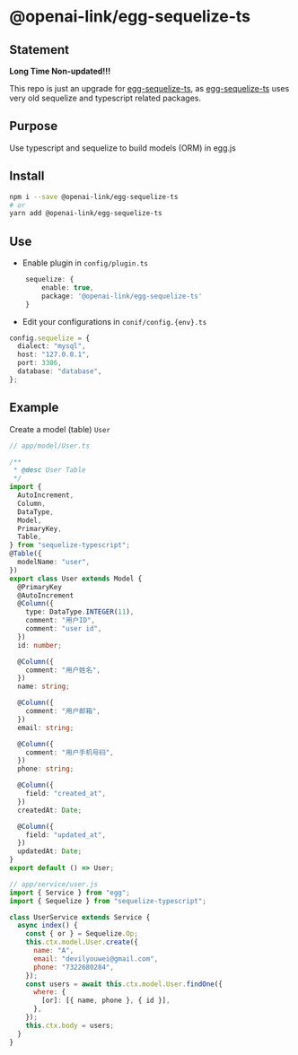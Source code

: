 # @openai-link/egg-sequelize-ts

## Statement

**Long Time Non-updated!!!**

This repo is just an upgrade for [egg-sequelize-ts]('https://github.com/stone-lyl/egg-sequelize-ts'), as [egg-sequelize-ts]('https://github.com/stone-lyl/egg-sequelize-ts') uses very old sequelize and typescript related packages.

## Purpose

Use typescript and sequelize to build models (ORM) in egg.js

## Install

```bash
npm i --save @openai-link/egg-sequelize-ts
# or
yarn add @openai-link/egg-sequelize-ts
```

## Use

- Enable plugin in `config/plugin.ts`

```ts
    sequelize: {
        enable: true,
        package: '@openai-link/egg-sequelize-ts'
    }
```

- Edit your configurations in `conif/config.{env}.ts`

```ts
config.sequelize = {
  dialect: "mysql",
  host: "127.0.0.1",
  port: 3306,
  database: "database",
};
```

## Example

Create a model (table) `User`

```ts
// app/model/User.ts

/**
 * @desc User Table
 */
import {
  AutoIncrement,
  Column,
  DataType,
  Model,
  PrimaryKey,
  Table,
} from "sequelize-typescript";
@Table({
  modelName: "user",
})
export class User extends Model {
  @PrimaryKey
  @AutoIncrement
  @Column({
    type: DataType.INTEGER(11),
    comment: "用户ID",
    comment: "user id",
  })
  id: number;

  @Column({
    comment: "用户姓名",
  })
  name: string;

  @Column({
    comment: "用户邮箱",
  })
  email: string;

  @Column({
    comment: "用户手机号码",
  })
  phone: string;

  @Column({
    field: "created_at",
  })
  createdAt: Date;

  @Column({
    field: "updated_at",
  })
  updatedAt: Date;
}
export default () => User;
```

```js
// app/service/user.js
import { Service } from "egg";
import { Sequelize } from "sequelize-typescript";

class UserService extends Service {
  async index() {
    const { or } = Sequelize.Op;
    this.ctx.model.User.create({
      name: "A",
      email: "devilyouwei@gmail.com",
      phone: "7322680284",
    });
    const users = await this.ctx.model.User.findOne({
      where: {
        [or]: [{ name, phone }, { id }],
      },
    });
    this.ctx.body = users;
  }
}
```
